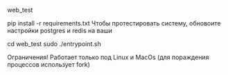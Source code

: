 web_test

pip install -r requirements.txt
Чтобы протестировать систему, обновоите настройки postgres и redis на ваши

cd web_test
sudo ./entrypoint.sh


Ограничения!
Работает только под Linux и MacOs (для пораждения процессов использует fork)